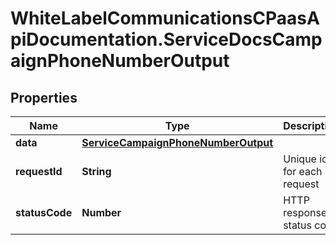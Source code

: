 # WhiteLabelCommunicationsCPaasApiDocumentation.ServiceDocsCampaignPhoneNumberOutput

## Properties

Name | Type | Description | Notes
------------ | ------------- | ------------- | -------------
**data** | [**ServiceCampaignPhoneNumberOutput**](ServiceCampaignPhoneNumberOutput.md) |  | [optional] 
**requestId** | **String** | Unique id for each request | [optional] 
**statusCode** | **Number** | HTTP response status code | [optional] 


